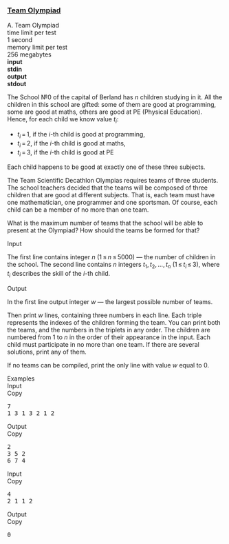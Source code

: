 <h3><a href="https://codeforces.com/contest/490/problem/A" target="_blank" rel="noopener noreferrer">Team Olympiad</a></h3>

<div class="header"><div class="title">A. Team Olympiad</div><div class="time-limit"><div class="property-title">time limit per test</div>1 second</div><div class="memory-limit"><div class="property-title">memory limit per test</div>256 megabytes</div><div class="input-file input-standard" style="font-weight: bold"><div class="property-title">input</div>stdin</div><div class="output-file output-standard" style="font-weight: bold"><div class="property-title">output</div>stdout</div></div><div><p>The School №0 of the capital of Berland has <span class="tex-span"><i>n</i></span> children studying in it. All the children in this school are gifted: some of them are good at programming, some are good at maths, others are good at PE (Physical Education). Hence, for each child we know value <span class="tex-span"><i>t</i><sub class="lower-index"><i>i</i></sub></span>:</p><ul> <li> <span class="tex-span"><i>t</i><sub class="lower-index"><i>i</i></sub> = 1</span>, if the <span class="tex-span"><i>i</i></span>-th child is good at programming, </li><li> <span class="tex-span"><i>t</i><sub class="lower-index"><i>i</i></sub> = 2</span>, if the <span class="tex-span"><i>i</i></span>-th child is good at maths, </li><li> <span class="tex-span"><i>t</i><sub class="lower-index"><i>i</i></sub> = 3</span>, if the <span class="tex-span"><i>i</i></span>-th child is good at PE </li></ul><p>Each child happens to be good at exactly one of these three subjects.</p><p>The Team Scientific Decathlon Olympias requires teams of three students. The school teachers decided that the teams will be composed of three children that are good at different subjects. That is, each team must have one mathematician, one programmer and one sportsman. Of course, each child can be a member of no more than one team.</p><p>What is the maximum number of teams that the school will be able to present at the Olympiad? How should the teams be formed for that?</p></div><div class="input-specification"><div class="section-title">Input</div><p>The first line contains integer <span class="tex-span"><i>n</i></span> (<span class="tex-span">1 ≤ <i>n</i> ≤ 5000</span>) — the number of children in the school. The second line contains <span class="tex-span"><i>n</i></span> integers <span class="tex-span"><i>t</i><sub class="lower-index">1</sub>, <i>t</i><sub class="lower-index">2</sub>, ..., <i>t</i><sub class="lower-index"><i>n</i></sub></span> (<span class="tex-span">1 ≤ <i>t</i><sub class="lower-index"><i>i</i></sub> ≤ 3</span>), where <span class="tex-span"><i>t</i><sub class="lower-index"><i>i</i></sub></span> describes the skill of the <span class="tex-span"><i>i</i></span>-th child.</p></div><div class="output-specification"><div class="section-title">Output</div><p>In the first line output integer <span class="tex-span"><i>w</i></span> — the largest possible number of teams. </p><p>Then print <span class="tex-span"><i>w</i></span> lines, containing three numbers in each line. Each triple represents the indexes of the children forming the team. You can print both the teams, and the numbers in the triplets in any order. The children are numbered from <span class="tex-span">1</span> to <span class="tex-span"><i>n</i></span> in the order of their appearance in the input. Each child must participate in no more than one team. If there are several solutions, print any of them.</p><p>If no teams can be compiled, print the only line with value <span class="tex-span"><i>w</i></span> equal to 0.</p></div><div class="sample-tests"><div class="section-title">Examples</div><div class="sample-test"><div class="input"><div class="title">Input<div title="Copy" data-clipboard-target="#id00005372913770368748" id="id006634890042060412" class="input-output-copier">Copy</div></div><pre id="id00005372913770368748">7<br>1 3 1 3 2 1 2<br></pre></div><div class="output"><div class="title">Output<div title="Copy" data-clipboard-target="#id001673359286153845" id="id00455778833306391" class="input-output-copier">Copy</div></div><pre id="id001673359286153845">2<br>3 5 2<br>6 7 4<br></pre></div><div class="input"><div class="title">Input<div title="Copy" data-clipboard-target="#id001610286791154688" id="id002744495998317543" class="input-output-copier">Copy</div></div><pre id="id001610286791154688">4<br>2 1 1 2<br></pre></div><div class="output"><div class="title">Output<div title="Copy" data-clipboard-target="#id0036226716068407727" id="id0030597809919578056" class="input-output-copier">Copy</div></div><pre id="id0036226716068407727">0<br></pre></div></div></div>